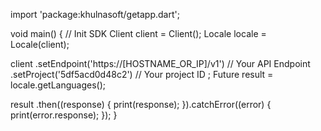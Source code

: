 import 'package:khulnasoft/getapp.dart';

void main() { // Init SDK
  Client client = Client();
  Locale locale = Locale(client);

  client
    .setEndpoint('https://[HOSTNAME_OR_IP]/v1') // Your API Endpoint
    .setProject('5df5acd0d48c2') // Your project ID
  ;
  Future result = locale.getLanguages();

  result
    .then((response) {
      print(response);
    }).catchError((error) {
      print(error.response);
  });
}
